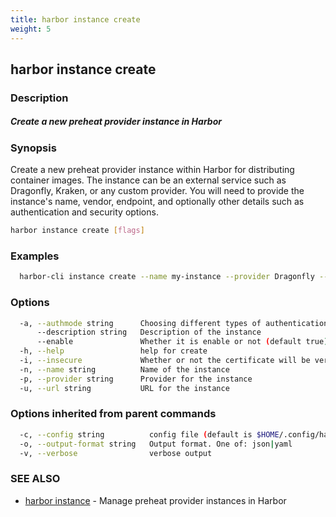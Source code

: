 ```yaml
---
title: harbor instance create
weight: 5
---
```

## harbor instance create

### Description

##### Create a new preheat provider instance in Harbor

### Synopsis

Create a new preheat provider instance within Harbor for distributing container images. 
The instance can be an external service such as Dragonfly, Kraken, or any custom provider.
You will need to provide the instance's name, vendor, endpoint, and optionally other details such as authentication and security options.

```sh
harbor instance create [flags]
```

### Examples

```sh
  harbor-cli instance create --name my-instance --provider Dragonfly --url http://dragonfly.local --description "My preheat provider instance" --enable=true
```

### Options

```sh
  -a, --authmode string      Choosing different types of authentication method (default "NONE")
      --description string   Description of the instance
      --enable               Whether it is enable or not (default true)
  -h, --help                 help for create
  -i, --insecure             Whether or not the certificate will be verified when Harbor tries to access the server (default true)
  -n, --name string          Name of the instance
  -p, --provider string      Provider for the instance
  -u, --url string           URL for the instance
```

### Options inherited from parent commands

```sh
  -c, --config string          config file (default is $HOME/.config/harbor-cli/config.yaml)
  -o, --output-format string   Output format. One of: json|yaml
  -v, --verbose                verbose output
```

### SEE ALSO

* [harbor instance](harbor-instance.md)	 - Manage preheat provider instances in Harbor

